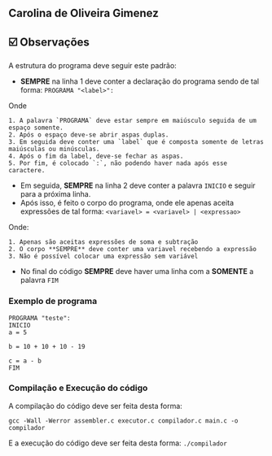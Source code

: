 ## Carolina de Oliveira Gimenez

## ☑️ Observações

A estrutura do programa deve seguir este padrão:

- **SEMPRE** na linha 1 deve conter a declaração do programa sendo de tal forma: 
`PROGRAMA "<label>":`

Onde 
	
 	1. A palavra `PROGRAMA` deve estar sempre em maiúsculo seguida de um espaço somente.
	2. Após o espaço deve-se abrir aspas duplas.
	3. Em seguida deve conter uma `label` que é composta somente de letras maiúsculas ou minúsculas.
	4. Após o fim da label, deve-se fechar as aspas.
	5. Por fim, é colocado `:`, não podendo haver nada após esse caractere.
	
- Em seguida, **SEMPRE** na linha 2 deve conter a palavra `INICIO` e seguir para a próxima linha.
- Após isso, é feito o corpo do programa, onde ele apenas aceita expressões de tal forma:
`<variavel> = <variavel> | <expressao>`

Onde:

	1. Apenas são aceitas expressões de soma e subtração
	2. O corpo **SEMPRE** deve conter uma variavel recebendo a expressão
	3. Não é possível colocar uma expressão sem variável

- No final do código **SEMPRE** deve haver uma linha com a **SOMENTE** a palavra `FIM`

### Exemplo de programa
```
PROGRAMA "teste":
INICIO
a = 5

b = 10 + 10 + 10 - 19

c = a - b
FIM
```

### Compilação e Execução do código

A compilação do código deve ser feita desta forma:

`gcc -Wall -Werror assembler.c executor.c compilador.c main.c -o compilador`

E a execução do código deve ser feita desta forma:
`./compilador`
